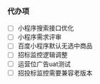 ### 代办项

- [ ] 小程序搜索接口优化
- [ ] 小程序需求评审
- [ ] 百度小程序默认无选中商品
- [ ] 招标监控逻辑调整
- [ ] 运营位广告uat测试
- [ ] 招投标监控需要兼容老版本
